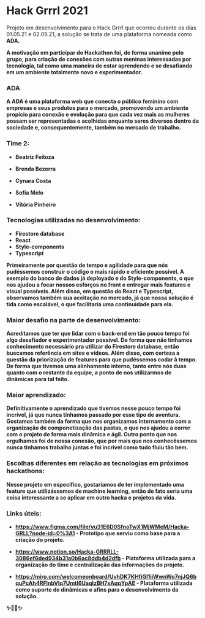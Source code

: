 # Hack Grrrl 2021

Projeto em desenvolvimento para o Hack Grrrl que ocorreu durante os dias 01.05.21 e 02.05.21, a solução se trata de uma plataforma nomeada como <b>ADA<b>.

A motivação em participar do Hackathon foi, de forma unanime pelo grupo, para criação de conexões com outras meninas interessadas por tecnologia, tal como uma maneira de estar aprendendo e se desafiando em um ambiente totalmente novo e experimentador.

<h3> ADA </h3>

A ADA é uma plataforma web que conecta o público feminino com empresas e seus produtos para o mercado, promovendo um ambiente propicio para conexão e evolução para que cada vez mais as mulheres possam ser representadas e acolhidas enquanto seres diversos dentro da sociedade e, consequentemente, também no mercado de trabalho.


<h3>Time 2:</h3>

+ Beatriz Feitoza

+ Brenda Bezerra

+ Cynara Costa

+ Sofia Melo

+ Vitória Pinheiro

<h3>Tecnologias utilizadas no desenvolvimento:</h3>

+ Firestore database
+ React
+ Style-components
+ Typescript

Primeiramente por questão de tempo e agilidade para que nós pudéssemos construir o código o mais rápido e eficiente possível.
A exemplo do banco de dados já deployado e do Style-components, o que nos ajudou a focar nossos esforços no front e entregar mais features e visual possíveis.
Além disso, em questão do React e Typescript, observamos também sua aceitação no mercado, já que nossa solução é tida como escalável, o que facilitaria uma continuidade para ela.

<h3>Maior desafio na parte de desenvolvimento:</h3>
Acreditamos que ter que lidar com o back-end em tão pouco tempo foi algo desafiador e experimentador possível. De forma que não tínhamos conhecimento necessário pra utilizar do Firestore database, então buscamos referência em sites e vídeos.
Além disso, com certeza a questão da priorização de features para que pudéssemos codar à tempo. De forma que tivemos uma alinhamento interno, tanto entre nós duas quanto com o restante da equipe, a ponto de nos utilizarmos de dinâmicas para tal feito.

<h3>Maior aprendizado:</h3>
Definitivamente o aprendizado que tivemos nesse pouco tempo foi incrível, já que nunca tínhamos passado por esse tipo de aventura.
Gostamos também da forma que nos organizamos internamento com a organização de componetização das pastas, o que nos ajudou a correr com o projeto de forma mais dinâmica e ágil.
Outro ponto que nos orgulhamos foi de nossa conexão, que por mais que nos conhecêssemos nunca tínhamos trabalho juntas e foi incrível como tudo fluiu tão bem.

<h3>Escolhas diferentes em relação as tecnologias em próximos hackathons:</h3>
Nesse projeto em específico, gostaríamos de ter implementado uma feature que utilizássemos de machine learning, então de fato seria uma coisa interessante a se aplicar em outro hacka e projetos da vida.

<h3>Links úteis:</h3>

+ https://www.figma.com/file/yu31E6D0SfnoTwX1MjWMeM/Hacka-GRLL?node-id=0%3A1 - Prototipo que serviu como base para a criação do projeto.

+ https://www.notion.so/Hacka-GRRRLL-3086ef6ded934b31a0b6ac8ddb4d2dfb - Plataforma utilizada para a organização do time e centralização das informações do projeto.

+ https://miro.com/welcomeonboard/UvhDK7KHfiGI1iiWwnWo7njJQ6bquPcAh4RFlnbVlq7Umtl6UaqlzBH7xAqqYpAE - Plataforma utilizada como suporte de dinâmicas e afins para o desenvolvimento da solução.

✨👩‍💻✨
